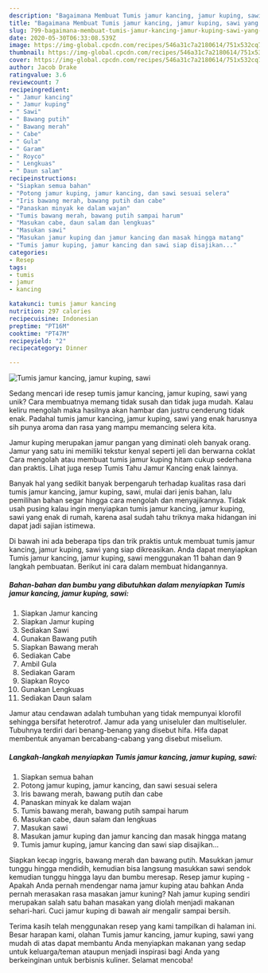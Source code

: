 ```yaml
---
description: "Bagaimana Membuat Tumis jamur kancing, jamur kuping, sawi yang Menggugah Selera"
title: "Bagaimana Membuat Tumis jamur kancing, jamur kuping, sawi yang Menggugah Selera"
slug: 799-bagaimana-membuat-tumis-jamur-kancing-jamur-kuping-sawi-yang-menggugah-selera
date: 2020-05-30T06:33:08.539Z
image: https://img-global.cpcdn.com/recipes/546a31c7a2180614/751x532cq70/tumis-jamur-kancing-jamur-kuping-sawi-foto-resep-utama.jpg
thumbnail: https://img-global.cpcdn.com/recipes/546a31c7a2180614/751x532cq70/tumis-jamur-kancing-jamur-kuping-sawi-foto-resep-utama.jpg
cover: https://img-global.cpcdn.com/recipes/546a31c7a2180614/751x532cq70/tumis-jamur-kancing-jamur-kuping-sawi-foto-resep-utama.jpg
author: Jacob Drake
ratingvalue: 3.6
reviewcount: 7
recipeingredient:
- " Jamur kancing"
- " Jamur kuping"
- " Sawi"
- " Bawang putih"
- " Bawang merah"
- " Cabe"
- " Gula"
- " Garam"
- " Royco"
- " Lengkuas"
- " Daun salam"
recipeinstructions:
- "Siapkan semua bahan"
- "Potong jamur kuping, jamur kancing, dan sawi sesuai selera"
- "Iris bawang merah, bawang putih dan cabe"
- "Panaskan minyak ke dalam wajan"
- "Tumis bawang merah, bawang putih sampai harum"
- "Masukan cabe, daun salam dan lengkuas"
- "Masukan sawi"
- "Masukan jamur kuping dan jamur kancing dan masak hingga matang"
- "Tumis jamur kuping, jamur kancing dan sawi siap disajikan..."
categories:
- Resep
tags:
- tumis
- jamur
- kancing

katakunci: tumis jamur kancing 
nutrition: 297 calories
recipecuisine: Indonesian
preptime: "PT16M"
cooktime: "PT47M"
recipeyield: "2"
recipecategory: Dinner

---
```



![Tumis jamur kancing, jamur kuping, sawi](https://img-global.cpcdn.com/recipes/546a31c7a2180614/751x532cq70/tumis-jamur-kancing-jamur-kuping-sawi-foto-resep-utama.jpg)

Sedang mencari ide resep tumis jamur kancing, jamur kuping, sawi yang unik? Cara membuatnya memang tidak susah dan tidak juga mudah. Kalau keliru mengolah maka hasilnya akan hambar dan justru cenderung tidak enak. Padahal tumis jamur kancing, jamur kuping, sawi yang enak harusnya sih punya aroma dan rasa yang mampu memancing selera kita.

Jamur kuping merupakan jamur pangan yang diminati oleh banyak orang. Jamur yang satu ini memiliki tekstur kenyal seperti jeli dan berwarna coklat Cara mengolah atau membuat tumis jamur kuping hitam cukup sederhana dan praktis. Lihat juga resep Tumis Tahu Jamur Kancing enak lainnya.

Banyak hal yang sedikit banyak berpengaruh terhadap kualitas rasa dari tumis jamur kancing, jamur kuping, sawi, mulai dari jenis bahan, lalu pemilihan bahan segar hingga cara mengolah dan menyajikannya. Tidak usah pusing kalau ingin menyiapkan tumis jamur kancing, jamur kuping, sawi yang enak di rumah, karena asal sudah tahu triknya maka hidangan ini dapat jadi sajian istimewa.


Di bawah ini ada beberapa tips dan trik praktis untuk membuat tumis jamur kancing, jamur kuping, sawi yang siap dikreasikan. Anda dapat menyiapkan Tumis jamur kancing, jamur kuping, sawi menggunakan 11 bahan dan 9 langkah pembuatan. Berikut ini cara dalam membuat hidangannya.

<!--inarticleads1-->

##### Bahan-bahan dan bumbu yang dibutuhkan dalam menyiapkan Tumis jamur kancing, jamur kuping, sawi:

1. Siapkan  Jamur kancing
1. Siapkan  Jamur kuping
1. Sediakan  Sawi
1. Gunakan  Bawang putih
1. Siapkan  Bawang merah
1. Sediakan  Cabe
1. Ambil  Gula
1. Sediakan  Garam
1. Siapkan  Royco
1. Gunakan  Lengkuas
1. Sediakan  Daun salam


Jamur atau cendawan adalah tumbuhan yang tidak mempunyai klorofil sehingga bersifat heterotrof. Jamur ada yang uniseluler dan multiseluler. Tubuhnya terdiri dari benang-benang yang disebut hifa. Hifa dapat membentuk anyaman bercabang-cabang yang disebut miselium. 

<!--inarticleads2-->

##### Langkah-langkah menyiapkan Tumis jamur kancing, jamur kuping, sawi:

1. Siapkan semua bahan
1. Potong jamur kuping, jamur kancing, dan sawi sesuai selera
1. Iris bawang merah, bawang putih dan cabe
1. Panaskan minyak ke dalam wajan
1. Tumis bawang merah, bawang putih sampai harum
1. Masukan cabe, daun salam dan lengkuas
1. Masukan sawi
1. Masukan jamur kuping dan jamur kancing dan masak hingga matang
1. Tumis jamur kuping, jamur kancing dan sawi siap disajikan...


Siapkan kecap inggris, bawang merah dan bawang putih. Masukkan jamur tunggu hingga mendidih, kemudian bisa langsung masukkan sawi sendok kemudian tunggu hingga layu dan bumbu meresap. Resep jamur kuping - Apakah Anda pernah mendengar nama jamur kuping atau bahkan Anda pernah merasakan rasa masakan jamur kuning? Nah jamur kuping sendiri merupakan salah satu bahan masakan yang diolah menjadi makanan sehari-hari. Cuci jamur kuping di bawah air mengalir sampai bersih. 

Terima kasih telah menggunakan resep yang kami tampilkan di halaman ini. Besar harapan kami, olahan Tumis jamur kancing, jamur kuping, sawi yang mudah di atas dapat membantu Anda menyiapkan makanan yang sedap untuk keluarga/teman ataupun menjadi inspirasi bagi Anda yang berkeinginan untuk berbisnis kuliner. Selamat mencoba!
